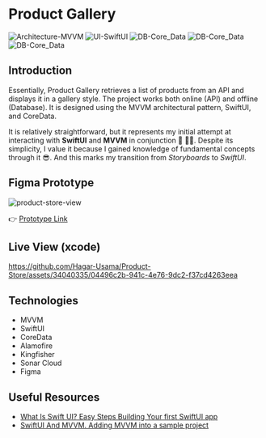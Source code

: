 # Product Gallery

![Architecture-MVVM][1] ![UI-SwiftUI][2] ![DB-Core_Data][3] ![DB-Core_Data][4] ![DB-Core_Data][5]

[1]: https://img.shields.io/:Architecture-MVVM-whiteGreen.svg?style=round-square
[2]: https://img.shields.io/:UI-SwiftUI-teal.svg?style=round-square
[3]: https://img.shields.io/:DB-Core_Data-blue.svg?style=round-square
[4]: https://img.shields.io/:UX-Figma-purple.svg?style=round-square
[5]: https://img.shields.io/:Code_Smells-Sonar_Cloud-orange.svg?style=round-square

## Introduction

Essentially, Product Gallery retrieves a list of products from an API and displays it in a gallery style.
The project works both online (API) and offline (Database). It is designed using the MVVM architectural pattern, SwiftUI, and CoreData.

It is relatively straightforward, but it represents my initial attempt at interacting with **SwiftUI** and **MVVM** in conjunction 👏 🎉🎉.
Despite its simplicity, I value it because I gained knowledge of fundamental concepts through it 😎. And this marks my transition from _Storyboards_ to _SwiftUI_.

## Figma Prototype

![product-store-view](https://github.com/Hagar-Usama/Product-Store/assets/34040335/4490c02a-111b-4e99-8dec-36dd02a55d8a)

👉 [Prototype Link](https://www.figma.com/proto/nArFbMRJDFlMdsuQDZ95eC/Products-Viewer?page-id=0%3A1&type=design&node-id=1-88&viewport=661%2C517%2C0.3&t=gMm99ZnwWuZhzdIu-1&scaling=scale-down&starting-point-node-id=1%3A88&mode=design)

## Live View (xcode)
https://github.com/Hagar-Usama/Product-Store/assets/34040335/04496c2b-941c-4e76-9dc2-f37cd4263eea


## Technologies

- MVVM
- SwiftUI
- CoreData
- Alamofire
- Kingfisher
- Sonar Cloud
- Figma


## Useful Resources

- [What Is Swift UI? Easy Steps Building Your first SwiftUI app](https://www.udemy.com/share/106rR83@ueCVAL6YGQV-8qHCmo434B_VEwOoNHSJvBWxt51-rXu9KVhJS89nPG29N0kt_T3Q/)
- [SwiftUI And MVVM. Adding MVVM into a sample project](https://www.udemy.com/share/106rR83@T3roUG_UCX2kxjBraPdH27GMWJxtj7a8P4N6UFW0I0EnBrvVYHoqUdMQ3sJJsZJE/)
